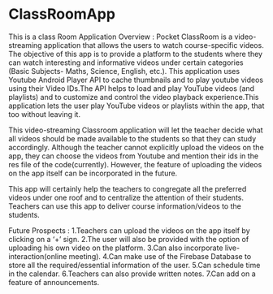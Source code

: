 # ClassRoomApp
This is a class Room Application
Overview :
Pocket ClassRoom is a video-streaming application that allows the users to watch course-specific videos. The objective of this app is to provide a platform to the students where they can watch interesting and informative videos under certain categories (Basic Subjects- Maths, Science, English, etc.). This application uses Youtube Android Player API to cache thumbnails and to play youtube videos using their Video IDs.The API helps to load and play YouTube videos (and playlists) and to customize and control the video playback experience.This application lets the user play YouTube videos or playlists within the app, that too without leaving it.

This video-streaming Classroom application will let the teacher decide what all videos should be made available to the students so that they can study accordingly. Although the teacher cannot explicitly upload the videos on the app, they can choose the videos from Youtube and mention their ids in the res file of the code(currently). However, the feature of uploading the videos on the app itself can be incorporated in the future.

This app will certainly help the teachers to congregate all the preferred videos under one roof and to centralize the attention of their students. Teachers can use this app to deliver course information/videos to the students.

Future Prospects :
1.Teachers can upload the videos on the app itself by clicking on a ‘+’ sign.
2.The user will also be provided with the option of uploading his own video on the platform. 
3.Can also incorporate live-interaction(online meeting).
4.Can make use of the Firebase Database to store all the required/essential information of the user.
5.Can schedule time in the calendar.
6.Teachers can also provide written notes.
7.Can add on a feature of announcements.
